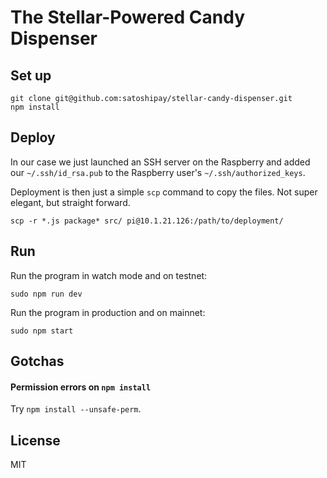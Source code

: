 # The Stellar-Powered Candy Dispenser

## Set up

```
git clone git@github.com:satoshipay/stellar-candy-dispenser.git
npm install
```

## Deploy

In our case we just launched an SSH server on the Raspberry and added our `~/.ssh/id_rsa.pub` to the Raspberry user's `~/.ssh/authorized_keys`.

Deployment is then just a simple `scp` command to copy the files. Not super elegant, but straight forward.

```
scp -r *.js package* src/ pi@10.1.21.126:/path/to/deployment/
```

## Run

Run the program in watch mode and on testnet:

```
sudo npm run dev
```

Run the program in production and on mainnet:

```
sudo npm start
```

## Gotchas

#### Permission errors on `npm install`

Try `npm install --unsafe-perm`.

## License

MIT
